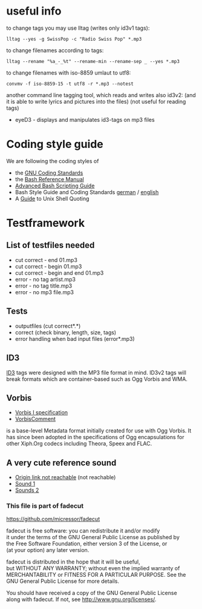 # useful info

to change tags you may use lltag (writes only id3v1 tags):

	lltag --yes -g SwissPop -c "Radio Swiss Pop" *.mp3

to change filenames according to tags:

	lltag --rename "%a_-_%t" --rename-min --rename-sep _ --yes *.mp3

to change filenames with iso-8859 umlaut to utf8:

	convmv -f iso-8859-15 -t utf8 -r *.mp3 --notest

another command line tagging tool, which reads and writes also id3v2:
(and it is able to write lyrics and pictures into the files)
(not useful for reading tags)

* eyeD3 - displays and manipulates id3-tags on mp3 files

# Coding style guide

We are following the coding styles of

* the [GNU Coding Standards](http://www.gnu.org/prep/standards/html_node/index.html)
* the [Bash Reference Manual](http://www.gnu.org/software/bash/manual/bashref.html)
* [Advanced Bash Scripting Guide](http://tldp.org/LDP/abs/html/index.html)
* Bash Style Guide and Coding Standards [german](http://www3.fh-swf.de/fbin/mehner/download/StyleGuideShell.pdf) / [english](http://lug.fh-swf.de/vim/vim-bash/StyleGuideShell.en.pdf)
* A [Guide](http://www.mpi-inf.mpg.de/~uwe/lehre/unixffb/quoting-guide.html) to Unix Shell Quoting

# Testframework

## List of testfiles needed

* cut correct - end 01.mp3
* cut correct - begin 01.mp3
* cut correct - begin and end 01.mp3
* error - no tag artist.mp3
* error - no tag title.mp3
* error - no mp3 file.mp3

## Tests

* outputfiles (cut correct\*.\*)
* correct (check binary, length, size, tags)
* error handling when bad input files (error\*.mp3) 

## ID3

[ID3](http://www.id3.org/Introduction) tags were designed with the MP3 file format in mind. ID3v2 tags will break formats which are container-based such as Ogg Vorbis and WMA.

## Vorbis

* [Vorbis I specification](http://www.xiph.org/vorbis/doc/Vorbis_I_spec.html#x1-810005)
* [VorbisComment](http://wiki.xiph.org/VorbisComment)

is a base-level Metadata format initially created for use with Ogg Vorbis. 
It has since been adopted in the specifications of Ogg encapsulations for 
other Xiph.Org codecs including Theora, Speex and FLAC. 

## A very cute reference sound

* [Origin link not reachable](http://www.xiph.org/vorbis/listen.html) (not reachable)
* [Sound 1](http://replay.waybackmachine.org/20090628120921/http://www.xiph.org/vorbis/listen.html)
* [Sounds 2](http://replay.waybackmachine.org/20081004221732/http://www.xiph.org/vorbis/listen/41_30secOgg-b64M.wav)

### This file is part of fadecut 
https://github.com/micressor/fadecut                                            
                                                                                
fadecut is free software: you can redistribute it and/or modify                 
it under the terms of the GNU General Public License as published by            
the Free Software Foundation, either version 3 of the License, or               
(at your option) any later version.                                             
                                                                                
fadecut is distributed in the hope that it will be useful,                      
but WITHOUT ANY WARRANTY; without even the implied warranty of                  
MERCHANTABILITY or FITNESS FOR A PARTICULAR PURPOSE.  See the                   
GNU General Public License for more details.                                    
                                                                                
You should have received a copy of the GNU General Public License               
along with fadecut.  If not, see <http://www.gnu.org/licenses/>.
